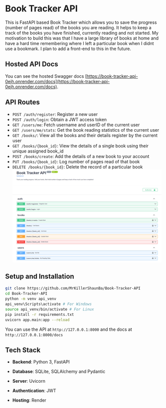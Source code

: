 # Book Tracker API

This is FastAPI based Book Tracker which allows you to save the progress (number of pages read) of the books you are reading. It helps to keep a track of the books you have finished, currently reading and not started. My motivation to build this was that I have a large library of books at home and have a hard time remembering where I left a particular book when I didnt use a bookmark. I plan to add a front-end to this in the future.

## Hosted API Docs

You can see the hosted Swagger docs [https://book-tracker-api-0ejh.onrender.com/docs](https://book-tracker-api-0ejh.onrender.com/docs).

## API Routes
* `POST /auth/register`: Register a new user
* `POST /auth/login`: Obtain a JWT access token
* `GET /users/me`: Fetch username and userID of the current user
* `GET /users/me/stats`: Get the book reading statistics of the current user
* `GET /books/`: View all the books and their details register by the current user
* `GET /books/{book_id}`: View the details of a single book using their unique assigned book_id
* `POST /books/create`: Add the details of a new book to your account
* `PUT /books/{book_id}`: Log number of pages read of that book
* `DELETE /books/{book_id}`: Delete the record of a particular book
![ss](/assets/ss.png)
## Setup and Installation

```bash
git clone https://github.com/MrKillerShaunBa/Book-Tracker-API
cd Book-Tracker-API
python -m venv api_venv
api_venv\Scripts\activate # For Windows
source api_venv/bin/activate # For Linux 
pip install -r requirements.txt
uvicorn app.main:app --reload
```
You can use the API at `http://127.0.0.1:8000` and the docs at `http://127.0.0.1:8000/docs`

## Tech Stack

* **Backend**: Python 3, FastAPI
* **Database**: SQLite, SQLAlchemy and Pydantic
* **Server**: Uvicorn
* **Authentication**: JWT

* **Hosting**: Render

